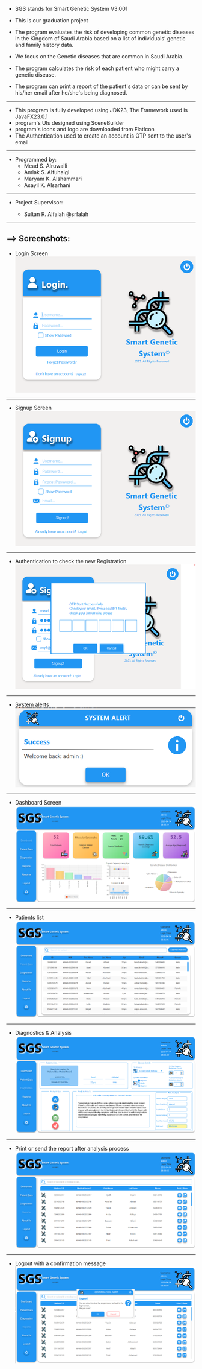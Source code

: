 * SGS stands for Smart Genetic System V3.001
* This is our graduation project
* The program evaluates the risk of developing common genetic diseases in the Kingdom of Saudi Arabia based on a list of individuals’ genetic and family history data.


* We focus on the Genetic diseases that are common in Saudi Arabia.
* The program calculates the risk of each patient who might carry a genetic disease.
* The program can print a report of the patient's data or can be sent by his/her email after he/she's being diagnosed.
---

* This program is fully developed using JDK23, The Framework used is JavaFX23.0.1
* program's UIs designed using SceneBuilder
* program's icons and logo are downloaded from FlatIcon
* The Authentication used to create an account is OTP sent to the user's email
---

* Programmed by:
  - Mead S. Alruwaili
  - Amlak S. Alfuhaigi
  - Maryam K. Alshammari
  - Asayil K. Alsarhani
---
* Project Supervisor:

  
  - Sultan R. Alfalah  @srfalah

---


==> Screenshots:
---

* Login Screen
![Alt text](https://raw.githubusercontent.com/Mead47c/Smart-_Genetic-_System/main/src/main/resources/screenshots/login-screen.png)
---
* Signup Screen
![Alt text](https://raw.githubusercontent.com/Mead47c/Smart-_Genetic-_System/main/src/main/resources/screenshots/signup-screen.png)
---

* Authentication to check the new Registration
![Alt text](https://raw.githubusercontent.com/Mead47c/Smart-_Genetic-_System/main/src/main/resources/screenshots/auth.png)
---

* System alerts
![Alt text](https://raw.githubusercontent.com/Mead47c/Smart-_Genetic-_System/main/src/main/resources/screenshots/system-alert.png)
---

* Dashboard Screen
![Alt text](https://raw.githubusercontent.com/Mead47c/Smart-_Genetic-_System/main/src/main/resources/screenshots/dashboard.png)
---

* Patients list
![Alt text](https://raw.githubusercontent.com/Mead47c/Smart-_Genetic-_System/main/src/main/resources/screenshots/patients.png)
---

* Diagnostics & Analysis
![Alt text](https://raw.githubusercontent.com/Mead47c/Smart-_Genetic-_System/main/src/main/resources/screenshots/diagnostics.png)
---

* Print or send the report after analysis process
![Alt text](https://raw.githubusercontent.com/Mead47c/Smart-_Genetic-_System/main/src/main/resources/screenshots/reports.png)
---

* Logout with a confirmation message
![Alt text](https://raw.githubusercontent.com/Mead47c/Smart-_Genetic-_System/main/src/main/resources/screenshots/logout.png)
